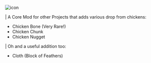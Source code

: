 ![icon](https://github.com/DarkEclipse86/chicken-parts-1.20.1/assets/112185802/3ea9e62b-bf30-4e4d-a037-5583b560abfd)

| A Core Mod for other Projects that adds various drop from chickens:
 - Chicken Bone (Very Rare!)
 - Chicken Chunk
 - Chicken Nugget

| Oh and a useful addition too:
 - Cloth (Block of Feathers)
